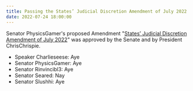 ```yaml
---
title: Passing the States’ Judicial Discretion Amendment of July 2022
date: 2022-07-24 18:00:00
---
```


Senator PhysicsGamer's proposed Amendment "[States’ Judicial Discretion Amendment of July 2022](https://docs.google.com/document/d/18MZXns1w4Ufgpo-PwnknwLxKR8HfP7eu/mobilebasic)" was approved by the Senate and by President ChrisChrispie.
<!--more-->

- Speaker Charlieseese: Aye
- Senator PhysicsGamer: Aye
- Senator Rinvincibl3: Aye
- Senator Seared: Nay
- Senator Slushhi: Aye
